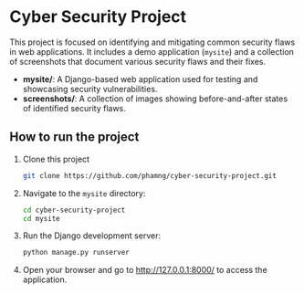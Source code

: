 # Cyber Security Project

This project is focused on identifying and mitigating common security flaws in
web applications. It includes a demo application (`mysite`) and a collection of
screenshots that document various security flaws and their fixes.

- **mysite/**: A Django-based web application used for testing and showcasing
  security vulnerabilities.
- **screenshots/**: A collection of images showing before-and-after states of
  identified security flaws.

## How to run the project

1. Clone this project

   ```bash
   git clone https://github.com/phamng/cyber-security-project.git

   ```

2. Navigate to the `mysite` directory:

   ```bash
   cd cyber-security-project
   cd mysite

   ```

3. Run the Django development server:

   ```bash
   python manage.py runserver

   ```

4. Open your browser and go to http://127.0.0.1:8000/ to access the application.
